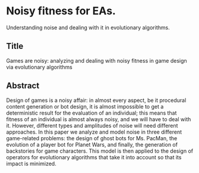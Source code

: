 # Noisy fitness for EAs. 

Understanding noise and dealing with it in evolutionary algorithms. 

## Title

Games are noisy: analyzing and dealing with noisy fitness in game design via evolutionary algorithms

## Abstract

Design of games is a noisy affair: in almost every aspect, be it procedural content generation or bot design, it is almost impossible to get a deterministic result for the evaluation of an individual; this means that fitness of an individual is almost always noisy, and we will have to deal with it. However, different types and amplitudes of noise will need different approaches. In this paper we analyze and model noise in three different game-related problems: the design of ghost bots for Ms. PacMan, the evolution of a player bot for Planet Wars, and finally, the generation of backstories for game characters. This model is then applied to the design of operators for evolutionary algorithms that take it into account so that its impact is minimized. 
